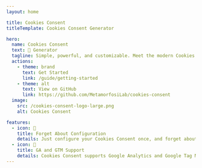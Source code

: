 ```yaml
---
layout: home

title: Cookies Consent
titleTemplate: Cookies Consent Generator

hero:
  name: Cookies Consent
  text: 🍪 Generator
  tagline: Simple, powerful, and customizable. Meet the modern Cookies Consent generator you've always wanted.
  actions:
    - theme: brand
      text: Get Started
      link: /guide/getting-started
    - theme: alt
      text: View on GitHub
      link: https://github.com/MetamorfosiLab/cookies-consent
  image:
    src: /cookies-consent-logo-large.png
    alt: Cookies Consent

features:
  - icon: 🍪
    title: Forget About Configuration
    details: Just configure your Cookies Consent once, and forget about it. It's that simple.
  - icon: 👀
    title: GA and GTM Support
    details: Cookies Consent supports Google Analytics and Google Tag Manager out of the box.
---
```


<style>
:root {
  --vp-home-hero-name-color: transparent;
  --vp-home-hero-name-background: -webkit-linear-gradient(120deg, #febe34 30%, #754e11);

  --vp-home-hero-image-background-image: linear-gradient(-45deg, #febe34 50%, #754e11 50%);
  --vp-home-hero-image-filter: blur(44px);
}

@media (min-width: 640px) {
  :root {
    --vp-home-hero-image-filter: blur(56px);
  }
}

@media (min-width: 960px) {
  :root {
    --vp-home-hero-image-filter: blur(68px);
  }
}
</style>
